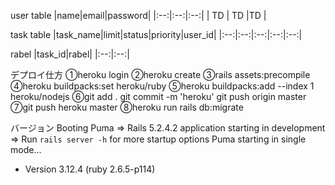 user table
|name|email|password|
|:--:|:--:|:--:|
| TD | TD  |TD      |

task table
|task_name|limit|status|priority|user_id|
|:--:|:--:|:--:|:--:|:--:|

rabel
|task_id|rabel|
|:--:|:--:|

デプロイ仕方
①heroku login
②heroku create
③rails assets:precompile
④heroku buildpacks:set heroku/ruby
⑤heroku buildpacks:add --index 1 heroku/nodejs
⑥git add .
  git commit -m 'heroku'
  git push origin master
⑦git push heroku master
⑧heroku run rails db:migrate

バージョン
Booting Puma
=> Rails 5.2.4.2 application starting in development
=> Run `rails server -h` for more startup options
Puma starting in single mode...
* Version 3.12.4 (ruby 2.6.5-p114)
